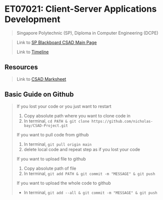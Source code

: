 # ET07021: Client-Server Applications Development
> Singapore Polytechnic (SP), Diploma in Computer Engineering (DCPE)

> Link to [SP Blackboard CSAD Main Page](https://esp.sp.edu.sg/webapps/blackboard/execute/announcement?method=search&context=course_entry&course_id=_52437_1&handle=announcements_entry&mode=view)
> 
> Link to [Timeline](https://esp.sp.edu.sg/webapps/blackboard/content/listContent.jsp?course_id=_52437_1&content_id=_1475637_1&mode=reset)
## Resources
> Link to [CSAD Marksheet](https://learn-ap-southeast-1-prod-fleet02-xythos.content.blackboardcdn.com/5dfa88b8164ee/8264000?X-Blackboard-Expiration=1642410000000&X-Blackboard-Signature=UnAT6KNJWBr6oPQbDdLcttNr3yNfMUs3P2i2WYuphU8%3D&X-Blackboard-Client-Id=100562&response-cache-control=private%2C%20max-age%3D21600&response-content-disposition=inline%3B%20filename%2A%3DUTF-8%27%27ET0721%2520PBIL%2520Marksheet.pdf&response-content-type=application%2Fpdf&X-Amz-Security-Token=IQoJb3JpZ2luX2VjEJ3%2F%2F%2F%2F%2F%2F%2F%2F%2F%2FwEaDmFwLXNvdXRoZWFzdC0xIkcwRQIge8RAQSlCT2oajWA%2FZSdRnXX8%2BPu%2FK0%2B2nESn73WTm5kCIQCsfnSVdMdhqVICMeOkYnTJCYK4u2y69vwaF%2B%2BUblCovyqNBAi2%2F%2F%2F%2F%2F%2F%2F%2F%2F%2F8BEAIaDDYzNTU2NzkyNDE4MyIMZtLacHuOPrmddYNYKuEDYY56BD7FogmisYOISD%2BkIG7VuPCgT%2BDPzrueVZCFSQhf3LHSWFGdytRc8ZdG74id5BIciyNH%2B8ShJKfE6B1X7eykZako1aGWzOWHoEEaConEjko2IwBDlB4pnHHbPsXIWPtz5krD2S8qA19FC9uVC128a%2F3KhET14VBFxQK%2BtDVtndPqz%2FJ2tVfm2hTswEp%2B%2B6ldYmSz59uW4fOY5L8ujBKBoooRO2Y59Q89OA7OjRbZuQe3JJxTNx5cDPZ6ThirIV0EJE%2Bx50u76Qu9P0eHFymOt8S6saeEpj6msWtz%2Bi8diLD9DJHRZQyKvb%2FkqQ%2BlY7B9cAu2xTyeCLWETPq0E3ejXuZ2NMoLKzi%2FmNBQbrBBrxTV1GdsnMz934JvEnpKuQOSwOmYr5qw7hSeUA2QRTUkh9T8B6oWzPv6TV29%2B8MihjcMBOEcRWJFt%2BfIriFMPj6CTr7RIz8SRI%2B7SuCGqhb3C8XbzYIWQ%2BtrnLDEKBt3P39H%2F7OCBvt%2BFyvW41gkwBnJvjl%2B4mfuYuMgkttZUEi9o%2BkKvs3wrLfQD%2FlH%2BgbYq1ippFpuAEHpsydtCTRKOZ6syaPF%2BhQqIaNLG91za5chwJy1DlTciIh6MowSl1V%2BKiJnSPYaTtZOeKjsyyE9izD645OPBjqlASnSYxQ7XFAoxM%2FGMy8yd3PczbEx6Sgh92HzwSyZ7lcX%2Fk%2FfzFCE2Cg6EN%2FRm%2FLuk6zozJSaikTifdLYo7myOYP7EGlqZQIbPFu4BbCnjeI09wy5co5a8Q6QsJImsJN0nqAq7Y1wV15lih72dSepMe5LohaDYDFv4u0Y51We8PtWvGou24MDqDyWmNl31PXIoCnFpA%2FDBZWRwOvZNQnZ8REAUdHZBw%3D%3D&X-Amz-Algorithm=AWS4-HMAC-SHA256&X-Amz-Date=20220117T030000Z&X-Amz-SignedHeaders=host&X-Amz-Expires=21600&X-Amz-Credential=ASIAZH6WM4PLZB3M7IIS%2F20220117%2Fap-southeast-1%2Fs3%2Faws4_request&X-Amz-Signature=559771ffe73aaca9988bb3060e323580675f85d670fbb2f90d8298ab21668d86)
## Basic Guide on Github
> If you lost your code or you just want to restart
> 1. Copy absolute path where you want to clone code in
> 2. In terminal, ```cd PATH & git clone https://github.com/nicholas-bay/CSAD-Project.git```
>
> If you want to pull code from github
> 1. In terminal, ```git pull origin main```
> 2. delete local code and repeat step as if you lost your code
>
> If you want to upload file to github
> 1. Copy absolute path of file
> 2. In terminal, ```git add PATH & git commit -m "MESSAGE" & git push```
> 
> If you want to upload the whole code to github
> - In terminal, ```git add --all & git commit -m "MESSAGE" & git push```
